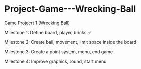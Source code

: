 # Project-Game---Wrecking-Ball
Game Projecrt 1 (Wrecking Ball)


Milestone 1: Define board, player, bricks ✅

Milestone 2: Create ball, movement, limit space inside the board 

Milestone 3: Create a point system, menu, end game

Milestone 4: Improve graphics, sound, start menu

